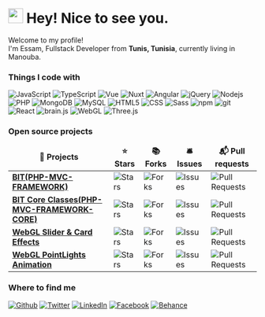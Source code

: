 <h1><img src="https://emojis.slackmojis.com/emojis/images/1531849430/4246/blob-sunglasses.gif?1531849430" width="30"/> Hey! Nice to see you.</h1>


<p>Welcome to my profile! </br> I'm Essam, Fullstack Developer  from <b>Tunis, Tunisia</b>, currently living in Manouba.</p>
<h3>Things I code with</h3>
<p>
  <!-- 
    <img alt="Webpack" src="https://img.shields.io/badge/-Webpack-8DD6F9?style=flat-square&logo=webpack&logoColor=white" /> 
    <img alt="React" src="https://img.shields.io/badge/-React-45b8d8?style=flat-square&logo=react&logoColor=white" />
    <img alt="Docker" src="https://img.shields.io/badge/-Docker-46a2f1?style=flat-square&logo=docker&logoColor=white" />
    <img alt="Google Cloud Platform" src="https://img.shields.io/badge/-Google_Cloud_Platform-1a73e8?style=flat-square&logo=google-cloud&logoColor=white" />
    <img alt="github actions" src="https://img.shields.io/badge/-Github_Actions-2088FF?style=flat-square&logo=github-actions&logoColor=white" />
    <img alt="NestJs" src="https://img.shields.io/badge/-NestJs-ea2845?style=flat-square&logo=nestjs&logoColor=white" />
    <img alt="Brave browser" src="https://img.shields.io/badge/-Brave_Browser-FB542B?style=flat-square&logo=brave&logoColor=white" />
    <img alt="Rollup" src="https://img.shields.io/badge/-Rollup-EC4A3F?style=flat-square&logo=rollup.js&logoColor=white" />
    <img alt="d3js" src="https://img.shields.io/badge/-D3.js-F9A03C?style=flat-square&logo=d3.js&logoColor=white" />
    <img alt="Prettier" src="https://img.shields.io/badge/-Prettier-F7B93E?style=flat-square&logo=prettier&logoColor=white" />
    <img alt="Insomnia" src="https://img.shields.io/badge/-Insomnia-5849BE?style=flat-square&logo=insomnia&logoColor=white" />
    <img alt="Apollo" src="https://img.shields.io/badge/-Apollo%20GraphQL-311C87?style=flat-square&logo=apollo-graphql&logoColor=white" />
    <img alt="Heroku" src="https://img.shields.io/badge/-Heroku-430098?style=flat-square&logo=heroku&logoColor=white" />
    <img alt="redux" src="https://img.shields.io/badge/-Redux-764ABC?style=flat-square&logo=redux&logoColor=white" />
    <img alt="ReactiveX" src="https://img.shields.io/badge/-RxJs-B7178C?style=flat-square&logo=reactivex&logoColor=white" /> 
    <img alt="GraphQL" src="https://img.shields.io/badge/-GraphQL-E10098?style=flat-square&logo=graphql&logoColor=white" />
    <img alt="Styled Components" src="https://img.shields.io/badge/-Styled_Components-db7092?style=flat-square&logo=styled-components&logoColor=white" />
  -->
  <img alt="JavaScript" src="https://img.shields.io/badge/-Javascript-yellow?style=flat-square&logo=javaScript&logoColor=white">
  <img alt="TypeScript" src="https://img.shields.io/badge/-TypeScript-007ACC?style=flat-square&logo=typescript&logoColor=white" />
  <img alt="Vue" src="https://img.shields.io/badge/-Vue-41B883?style=flat-square&logo=vue.js&logoColor=white">
  <img alt="Nuxt" src="https://img.shields.io/badge/-Nuxt-41B883?style=flat-square&logo=Nuxt.js&logoColor=white">
  <img alt="Angular" src="https://img.shields.io/badge/-Angular-DD0031?style=flat-square&logo=angular&logoColor=white" />
  <img alt="jQuery" src="https://img.shields.io/badge/-jQuery-0868AC?style=flat-square&logo=jquery&logoColor=white" />

  <img alt="Nodejs" src="https://img.shields.io/badge/-Nodejs-43853d?style=flat-square&logo=Node.js&logoColor=white" />
  <img alt="PHP" src="https://img.shields.io/badge/-PHP-8993be?style=flat-square&logo=PHP&logoColor=white" />
  <img alt="MongoDB" src="https://img.shields.io/badge/-MongoDB-13aa52?style=flat-square&logo=mongodb&logoColor=white" />
  <img alt="MySQL" src="https://img.shields.io/badge/-MySQL-00758F?style=flat-square&logo=MySQL&logoColor=white" />

  <img alt="HTML5" src="https://img.shields.io/badge/-HTML5-E34F26?style=flat-square&logo=html5&logoColor=white" />
  <img alt="CSS" src="https://img.shields.io/badge/-CSS5-FFA500?style=flat-square&logo=CSS3&logoColor=white" />
  <img alt="Sass" src="https://img.shields.io/badge/-Sass-CC6699?style=flat-square&logo=sass&logoColor=white" />
  <img alt="npm" src="https://img.shields.io/badge/-NPM-CB3837?style=flat-square&logo=npm&logoColor=white" />
  <img alt="git" src="https://img.shields.io/badge/-Git-F05032?style=flat-square&logo=git&logoColor=white" />
  <img alt="React" src="https://img.shields.io/badge/-React-45b8d8?style=flat-square&logo=react&logoColor=white" />
  <img alt="brain.js" src="https://img.shields.io/badge/Machine_Learning-brain.js-yellow?style=flat-square&logoColor=white" />
  <img alt="WebGL" src="https://img.shields.io/badge/-WebGL-ba893b?style=flat-square&logo=WebGL&logoColor=white" />
  <img alt="Three.js" src="https://img.shields.io/badge/-Three.js-white?style=flat-square&logo=Three.js&logoColor=black" />
</p>
<h3>Open source projects</h3>
<table>
  <thead align="center">
    <tr border: none;>
      <td><b>🎁 Projects</b></td>
      <td><b>⭐ Stars</b></td>
      <td><b>📚 Forks</b></td>
      <td><b>🛎 Issues</b></td>
      <td><b>📬 Pull requests</b></td>
    </tr>
  </thead>
  <tbody>
    <tr>
      <td><a href="https://github.com/SaboSuke/BIT--PHP-MVC-FRAMEWORK"><b>BIT(PHP-MVC-FRAMEWORK)</b></a></td>
      <td><img alt="Stars" src="https://img.shields.io/badge/Stars-1-blue?style=flat-square&labelColor=343b41"/></td>
      <td><img alt="Forks" src="https://img.shields.io/badge/Forks-0-blue?style=flat-square&labelColor=343b41"/></td>
      <td><img alt="Issues" src="https://img.shields.io/badge/Issues-0-blue?style=flat-square&labelColor=343b41"/></td>
      <td><img alt="Pull Requests" src="https://img.shields.io/badge/Pull Requests-0-blue?style=flat-square&labelColor=343b41"/></td>
    </tr>
    <tr>
      <td><a href="https://github.com/SaboSuke/PHP-MVC-FRAMEWORK-CORE"><b>BIT Core Classes(PHP-MVC-FRAMEWORK-CORE)</b></a></td>
      <td><img alt="Stars" src="https://img.shields.io/badge/Stars-1-blue?style=flat-square&labelColor=343b41"/></td>
      <td><img alt="Forks" src="https://img.shields.io/badge/Forks-0-blue?style=flat-square&labelColor=343b41"/></td>
      <td><img alt="Issues" src="https://img.shields.io/badge/Issues-0-blue?style=flat-square&labelColor=343b41"/></td>
      <td><img alt="Pull Requests" src="https://img.shields.io/badge/Pull Requests-0-blue?style=flat-square&labelColor=343b41"/></td>
    </tr>
    <tr>
      <td><a href="https://github.com/FortiFyed/3-webgl-slider-card-effects"><b>WebGL Slider & Card Effects</b></a></td>
      <td><img alt="Stars" src="https://img.shields.io/badge/Stars-1-blue?style=flat-square&labelColor=343b41"/></td>
      <td><img alt="Forks" src="https://img.shields.io/badge/Forks-0-blue?style=flat-square&labelColor=343b41"/></td>
      <td><img alt="Issues" src="https://img.shields.io/badge/Issues-0-blue?style=flat-square&labelColor=343b41"/></td>
      <td><img alt="Pull Requests" src="https://img.shields.io/badge/Pull Requests-0-blue?style=flat-square&labelColor=343b41"/></td>
    </tr>
	  <tr>
      <td><a href="https://github.com/FortiFyed/6-webgl-pointlights-animation"><b>WebGL PointLights Animation</b></a></td>
      <td><img alt="Stars" src="https://img.shields.io/badge/Stars-1-blue?style=flat-square&labelColor=343b41"/></td>
      <td><img alt="Forks" src="https://img.shields.io/badge/Forks-0-blue?style=flat-square&labelColor=343b41"/></td>
      <td><img alt="Issues" src="https://img.shields.io/badge/Issues-0-blue?style=flat-square&labelColor=343b41"/></td>
      <td><img alt="Pull Requests" src="https://img.shields.io/badge/Pull Requests-0-blue?style=flat-square&labelColor=343b41"/></td>
    </tr>
  </tbody>
</table>

<h3>Where to find me</h3>
<p>
    <a href="https://github.com/SaboSuke" target="_blank"><img alt="Github" src="https://img.shields.io/badge/GitHub-%2312100E.svg?&style=for-the-badge&logo=Github&logoColor=white" /></a> 
    <a href="https://twitter.com/Guibz16" target="_blank"><img alt="Twitter" src="https://img.shields.io/badge/twitter-%231DA1F2.svg?&style=for-the-badge&logo=twitter&logoColor=white" /></a> 
    <a href="https://www.linkedin.com/in/essam-abed-5bb7a3196/" target="_blank"><img alt="LinkedIn" src="https://img.shields.io/badge/linkedin-%230077B5.svg?&style=for-the-badge&logo=linkedin&logoColor=white" /></a> 
    <a href="https://www.facebook.com/MeSabosuke/" target="_blank"><img alt="Facebook" src="https://img.shields.io/badge/-Facebook-4267B2.svg?&style=for-the-badge&logo=Facebook&logoColor=white" /></a>
    <a href="https://www.behance.net/essamabed" target="_blank"><img alt="Behance" src="https://img.shields.io/badge/-Behance-053eff.svg?&style=for-the-badge&logo=Behance&logoColor=white" /></a>
</p>

